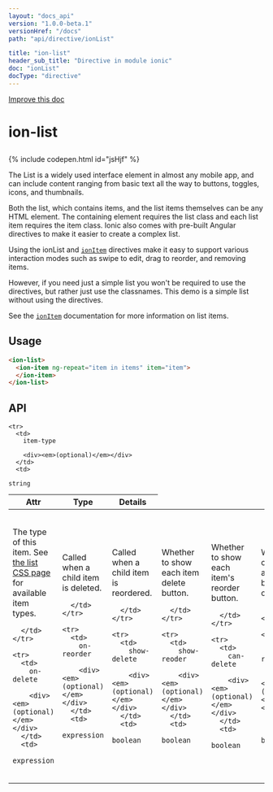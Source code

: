 ```yaml
---
layout: "docs_api"
version: "1.0.0-beta.1"
versionHref: "/docs"
path: "api/directive/ionList"

title: "ion-list"
header_sub_title: "Directive in module ionic"
doc: "ionList"
docType: "directive"
---
```


<div class="improve-docs">
  <a href='http://github.com/driftyco/ionic/edit/master/js/ext/angular/src/directive/ionicList.js#L152'>
    Improve this doc
  </a>
</div>




<h1 class="api-title">

  ion-list



</h1>


{% include codepen.html id="jsHjf" %}




The List is a widely used interface element in almost any mobile app,
and can include content ranging from basic text all the way to buttons,
toggles, icons, and thumbnails.

Both the list, which contains items, and the list items themselves can be
any HTML element. The containing element requires the list class and each
list item requires the item class. Ionic also comes with pre-built Angular
directives to make it easier to create a complex list.

Using the ionList and <a href="/docs/api/directive/ionItem"><code>ionItem</code></a> directives
make it easy to support various interaction modes such as swipe to edit,
drag to reorder, and removing items.

However, if you need just a simple list you won't be required to use the
directives, but rather just use the classnames.
This demo is a simple list without using the directives.

See the <a href="/docs/api/directive/ionItem"><code>ionItem</code></a> documentation for more information on list items.








  
<h2 id="usage">Usage</h2>
  
```html
<ion-list>
  <ion-item ng-repeat="item in items" item="item">
  </ion-item>
</ion-list>
```
  
  
<h2 id="api" style="clear:both;">API</h2>

<table class="table" style="margin:0;">
  <thead>
    <tr>
      <th>Attr</th>
      <th>Type</th>
      <th>Details</th>
    </tr>
  </thead>
  <tbody>
    
    <tr>
      <td>
        item-type
        
        <div><em>(optional)</em></div>
      </td>
      <td>
        
  <code>string</code>
      </td>
      <td>
        <p>The type of this item.  See <a href="/docs/components/#list">the list CSS page</a> for available item types.</p>

        
      </td>
    </tr>
    
    <tr>
      <td>
        on-delete
        
        <div><em>(optional)</em></div>
      </td>
      <td>
        
  <code>expression</code>
      </td>
      <td>
        <p>Called when a child item is deleted.</p>

        
      </td>
    </tr>
    
    <tr>
      <td>
        on-reorder
        
        <div><em>(optional)</em></div>
      </td>
      <td>
        
  <code>expression</code>
      </td>
      <td>
        <p>Called when a child item is reordered.</p>

        
      </td>
    </tr>
    
    <tr>
      <td>
        show-delete
        
        <div><em>(optional)</em></div>
      </td>
      <td>
        
  <code>boolean</code>
      </td>
      <td>
        <p>Whether to show each item delete button.</p>

        
      </td>
    </tr>
    
    <tr>
      <td>
        show-reoder
        
        <div><em>(optional)</em></div>
      </td>
      <td>
        
  <code>boolean</code>
      </td>
      <td>
        <p>Whether to show each item&#39;s reorder button.</p>

        
      </td>
    </tr>
    
    <tr>
      <td>
        can-delete
        
        <div><em>(optional)</em></div>
      </td>
      <td>
        
  <code>boolean</code>
      </td>
      <td>
        <p>Whether child items are able to be deleted or not.</p>

        
      </td>
    </tr>
    
    <tr>
      <td>
        can-reorder
        
        <div><em>(optional)</em></div>
      </td>
      <td>
        
  <code>boolean</code>
      </td>
      <td>
        <p>Whether child items can be reordered or not.</p>

        
      </td>
    </tr>
    
    <tr>
      <td>
        can-swipe
        
        <div><em>(optional)</em></div>
      </td>
      <td>
        
  <code>boolean</code>
      </td>
      <td>
        <p>Whether child items can be swiped to reveal option buttons.</p>

        
      </td>
    </tr>
    
    <tr>
      <td>
        delete-icon
        
        <div><em>(optional)</em></div>
      </td>
      <td>
        
  <code>string</code>
      </td>
      <td>
        <p>The class name of the icon to show on child items while deleting.  Defaults to <code>ion-minus-circled</code>.</p>

        
      </td>
    </tr>
    
    <tr>
      <td>
        reorder-icon
        
        <div><em>(optional)</em></div>
      </td>
      <td>
        
  <code>string</code>
      </td>
      <td>
        <p>The class name to show on child items while reordering. Defaults to <code>ion-navicon</code>.</p>

        
      </td>
    </tr>
    
    <tr>
      <td>
        animation
        
        <div><em>(optional)</em></div>
      </td>
      <td>
        
  <code>string</code>
      </td>
      <td>
        <p>An animation class to apply to the list for animating when child items enter or exit the list. See <a href="/docs/components/#animations">the animation CSS page</a> for available animation classes.</p>

        
      </td>
    </tr>
    
  </tbody>
</table>

  

  





